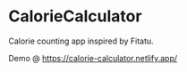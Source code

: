 # CalorieCalculator
Calorie counting app inspired by Fitatu.

Demo @ https://calorie-calculator.netlify.app/

